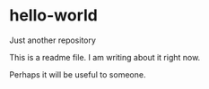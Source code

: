 # hello-world
Just another repository

This is a readme file. I am writing about it right now.

Perhaps it will be useful to someone.
